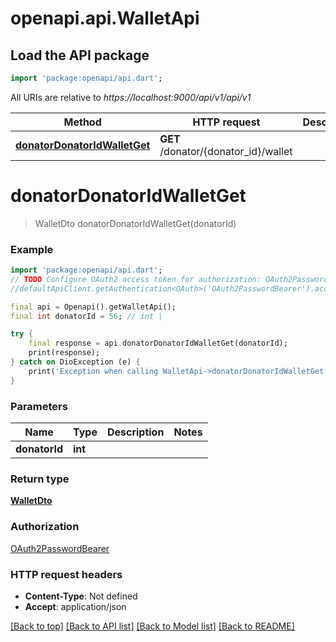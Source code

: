 # openapi.api.WalletApi

## Load the API package
```dart
import 'package:openapi/api.dart';
```

All URIs are relative to *https://localhost:9000/api/v1/api/v1*

Method | HTTP request | Description
------------- | ------------- | -------------
[**donatorDonatorIdWalletGet**](WalletApi.md#donatordonatoridwalletget) | **GET** /donator/{donator_id}/wallet | 


# **donatorDonatorIdWalletGet**
> WalletDto donatorDonatorIdWalletGet(donatorId)



### Example
```dart
import 'package:openapi/api.dart';
// TODO Configure OAuth2 access token for authorization: OAuth2PasswordBearer
//defaultApiClient.getAuthentication<OAuth>('OAuth2PasswordBearer').accessToken = 'YOUR_ACCESS_TOKEN';

final api = Openapi().getWalletApi();
final int donatorId = 56; // int | 

try {
    final response = api.donatorDonatorIdWalletGet(donatorId);
    print(response);
} catch on DioException (e) {
    print('Exception when calling WalletApi->donatorDonatorIdWalletGet: $e\n');
}
```

### Parameters

Name | Type | Description  | Notes
------------- | ------------- | ------------- | -------------
 **donatorId** | **int**|  | 

### Return type

[**WalletDto**](WalletDto.md)

### Authorization

[OAuth2PasswordBearer](../README.md#OAuth2PasswordBearer)

### HTTP request headers

 - **Content-Type**: Not defined
 - **Accept**: application/json

[[Back to top]](#) [[Back to API list]](../README.md#documentation-for-api-endpoints) [[Back to Model list]](../README.md#documentation-for-models) [[Back to README]](../README.md)

